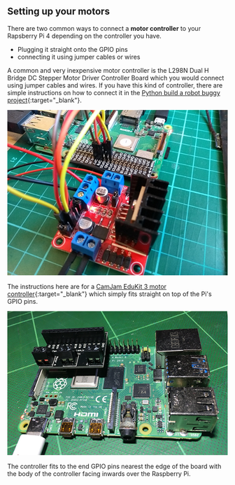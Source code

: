 ## Setting up your motors

There are two common ways to connect a **motor controller** to your Rapsberry Pi 4 depending on the controller you have.
+ Plugging it straight onto the GPIO pins
+ connecting it using jumper cables or wires

A common and very inexpensive motor controller is the L298N Dual H Bridge DC Stepper Motor Driver Controller Board which you would connect using jumper cables and wires. If you have this kind of controller, there are simple instructions on how to connect it in the [Python build a robot buggy project](https://projects.raspberrypi.org/en/projects/build-a-buggy/2){:target="_blank"}.

![L298N dual H bridge motor controller](images/setup_L298N.png)

The instructions here are for a [CamJam EduKit 3 motor controller](https://thepihut.com/products/camjam-edukit-motor-controller){:target="_blank"} which simply fits straight on top of the Pi's GPIO pins.

![Motor controller on GPIO pins](images/setup_mcOnGPIO.png)

The controller fits to the end GPIO pins nearest the edge of the board with the body of the controller facing inwards over the Raspberry Pi.